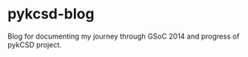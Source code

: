pykcsd-blog
===========

Blog for documenting my journey through GSoC 2014 and progress of pykCSD project.
